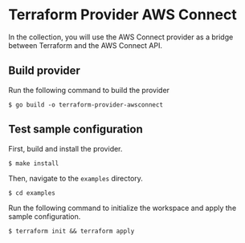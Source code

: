 # Terraform Provider AWS Connect

In the collection, you will use the AWS Connect provider as a bridge between Terraform and the AWS Connect API. 

## Build provider

Run the following command to build the provider

```shell
$ go build -o terraform-provider-awsconnect
```

## Test sample configuration

First, build and install the provider.

```shell
$ make install
```

Then, navigate to the `examples` directory. 

```shell
$ cd examples
```

Run the following command to initialize the workspace and apply the sample configuration.

```shell
$ terraform init && terraform apply
```
